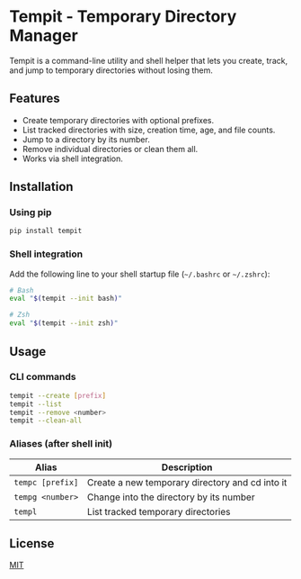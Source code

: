 # Tempit - Temporary Directory Manager

Tempit is a command-line utility and shell helper that lets you create, track, and jump to temporary directories without losing them.
## Features

- Create temporary directories with optional prefixes.
- List tracked directories with size, creation time, age, and file counts.
- Jump to a directory by its number.
- Remove individual directories or clean them all.
- Works via shell integration.

## Installation

### Using pip

```bash
pip install tempit
```

### Shell integration

Add the following line to your shell startup file (`~/.bashrc` or `~/.zshrc`):

```bash
# Bash
eval "$(tempit --init bash)"

# Zsh
eval "$(tempit --init zsh)"
```

## Usage

### CLI commands

```bash
tempit --create [prefix]
tempit --list
tempit --remove <number>
tempit --clean-all
```

### Aliases (after shell init)

| Alias | Description |
|-------|-------------|
| `tempc [prefix]` | Create a new temporary directory and cd into it |
| `tempg <number>` | Change into the directory by its number |
| `templ` | List tracked temporary directories |

## License

[MIT](LICENSE)
